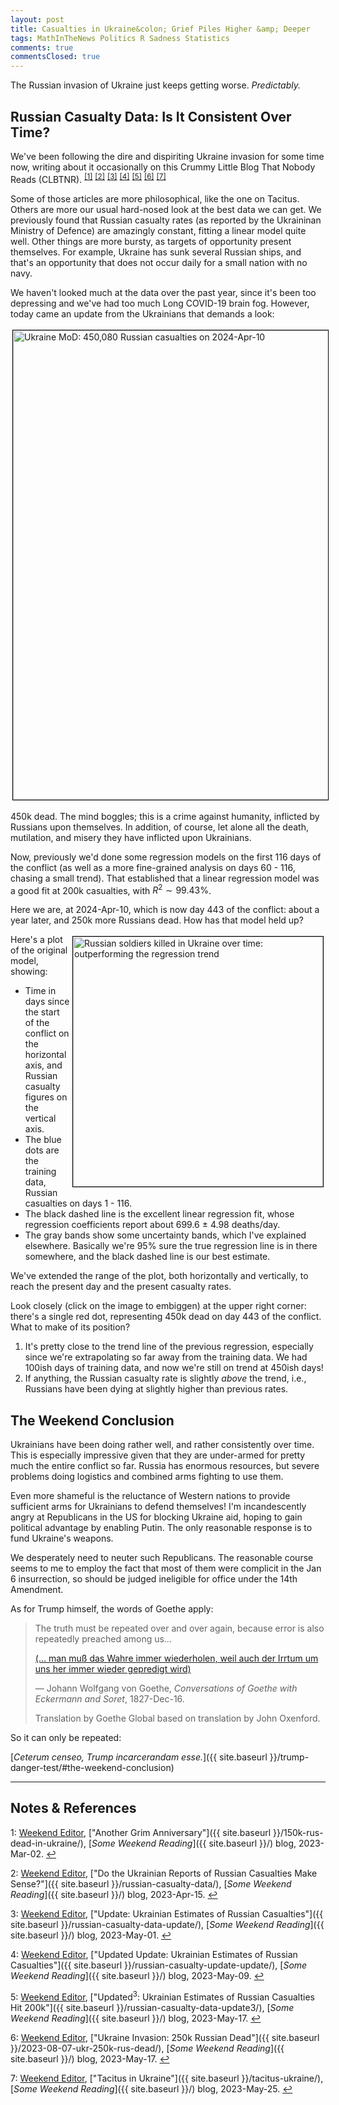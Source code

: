 ```yaml
---
layout: post
title: Casualties in Ukraine&colon; Grief Piles Higher &amp; Deeper
tags: MathInTheNews Politics R Sadness Statistics
comments: true
commentsClosed: true
---
```


The Russian invasion of Ukraine just keeps getting worse.  _Predictably._  

## Russian Casualty Data: Is It Consistent Over Time?  

We've been following the dire and dispiriting Ukraine invasion for some time now, writing
about it occasionally on this Crummy Little Blog That Nobody Reads (CLBTNR).
<sup id="fn1a">[[1]](#fn1)</sup> <sup id="fn2a">[[2]](#fn2)</sup> <sup id="fn3a">[[3]](#fn3)</sup>
<sup id="fn4a">[[4]](#fn4)</sup> <sup id="fn5a">[[5]](#fn5)</sup> <sup id="fn6a">[[6]](#fn6)</sup>
<sup id="fn7a">[[7]](#fn7)</sup>  

Some of those articles are more philosophical, like the one on Tacitus.  Others are more
our usual hard-nosed look at the best data we can get.  We previously found that Russian casualty
rates (as reported by the Ukraininan Ministry of Defence) are amazingly constant, fitting
a linear model quite well.  Other things are more bursty, as targets of opportunity
present themselves.  For example, Ukraine has sunk several Russian ships, and that's an
opportunity that does not occur daily for a small nation with no navy.  

We haven't looked much at the data over the past year, since it's been too depressing and
we've had too much Long COVID-19 brain fog.  However, today came an update from the
Ukrainians that demands a look:  

<a href="https://twitter.com/DefenceU/status/1777926660739735952"><img src="{{ site.baseurl }}/images/2024-04-10-ukraine-450k-ukr-mod.jpg" width="550" height="751" alt="Ukraine MoD: 450,080 Russian casualties on 2024-Apr-10" title="Ukraine MoD: 450,080 Russian casualties on 2024-Apr-10" style="margin: 3px 3px 3px 3px; border: 1px solid #000000;"></a>

450k dead.  The mind boggles; this is a crime against humanity, inflicted by Russians upon
themselves.  In addition, of course, let alone all the death, mutilation, and misery they
have inflicted upon Ukrainians.  

Now, previously we'd done some regression models on the first 116 days of the conflict (as
well as a more fine-grained analysis on days 60 - 116, chasing a small trend).  That
established that a linear regression model was a good fit at 200k casualties, 
with $R^2 \sim 99.43\%$.  

Here we are, at 2024-Apr-10, which is now day 443 of the conflict: about a year later, and
250k more Russians dead.  How has that model held up?  

<a href="{{ site.baseurl }}/images/2024-04-10-ukraine-450k-regression.png"><img src="{{ site.baseurl }}/images/2024-04-10-ukraine-450k-regression-thumb.jpg" width="400" height="400" alt="Russian soldiers killed in Ukraine over time: outperforming the regression trend" title="Russian soldiers killed in Ukraine over time: outperforming the regression trend" style="float: right; margin: 3px 3px 3px 3px; border: 1px solid #000000;"></a>
Here's a plot of the original model, showing:
- Time in days since the start of the conflict on the horizontal axis, and Russian
  casualty figures on the vertical axis.  
- The blue dots are the training data, Russian casualties on days 1 - 116.  
- The black dashed line is the excellent linear regression fit, whose regression
  coefficients report about 699.6 $\pm$ 4.98 deaths/day.  
- The gray bands show some uncertainty bands, which I've explained elsewhere.  Basically
  we're 95% sure the true regression line is in there somewhere, and the black dashed line
  is our best estimate.  

We've extended the range of the plot, both horizontally and vertically, to reach the
present day and the present casualty rates.  

Look closely (click on the image to embiggen) at the upper right corner: there's a single
red dot, representing 450k dead on day 443 of the conflict.  What to make of its position?  
1. It's pretty close to the trend line of the previous regression, especially since we're
   extrapolating so far away from the training data.  We had 100ish days of training data,
   and now we're still on trend at 450ish days!  
2. If anything, the Russian casualty rate is slightly _above_ the trend, i.e., Russians
   have been dying at slightly higher than previous rates.  


## The Weekend Conclusion  

Ukrainians have been doing rather well, and rather consistently over time.  This is
especially impressive given that they are under-armed for pretty much the entire conflict
so far.  Russia has enormous resources, but severe problems doing logistics and combined
arms fighting to use them.  

Even more shameful is the reluctance of Western nations to provide sufficient arms for
Ukrainians to defend themselves!  I'm incandescently angry at Republicans in the US for
blocking Ukraine aid, hoping to gain political advantage by enabling Putin.  The only
reasonable response is to fund Ukraine's weapons.  

We desperately need to neuter such Republicans.  The reasonable course seems to me to
employ the fact that most of them were complicit in the Jan 6 insurrection, so should be
judged ineligible for office under the 14th Amendment.  

As for Trump himself, the words of Goethe apply:  

>The truth must be repeated over and over again, because error is also repeatedly preached among us&hellip;  
>  
>[(&hellip; man muß das Wahre immer wiederholen, weil auch der Irrtum um uns her immer wieder gepredigt wird)](https://goetheglobal.com/2021/03/02/goethe-on-truth-1/#:~:text=The%20truth%20must%20be%20repeated%20over%20and%20over%20again%2C%0Abecause%20error%20is%20also%20repeatedly%20preached%20among%0Aus)  
>  
> &mdash; Johann Wolfgang von Goethe, _Conversations of Goethe with Eckermann and Soret_, 1827-Dec-16.  
>  
> Translation by Goethe Global based on translation by John Oxenford.  

So it can only be repeated: 

[_Ceterum censeo, Trump incarcerandam esse._]({{ site.baseurl }}/trump-danger-test/#the-weekend-conclusion)  

---

## Notes &amp; References  

<!--
<sup id="fn1a">[[1]](#fn1)</sup>

<a id="fn1">1</a>: ***, ["***"](***), *** DOI: [***](***). [↩](#fn1a)  

<a href="{{ site.baseurl }}/images/***">
  <img src="{{ site.baseurl }}/images/***" width="400" height="***" alt="***" title="***" style="float: right; margin: 3px 3px 3px 3px; border: 1px solid #000000;">
</a>

<a href="***">
  <img src="{{ site.baseurl }}/images/***" width="550" height="***" alt="***" title="***" style="margin: 3px 3px 3px 3px; border: 1px solid #000000;">
</a>

<iframe width="400" height="224" src="***" allow="accelerometer; encrypted-media; gyroscope; picture-in-picture" allowfullscreen style="float: right; margin: 3px 3px 3px 3px; border: 1px solid #000000;"></iframe>
-->

<a id="fn1">1</a>: [Weekend Editor](mailto:SomeWeekendReadingEditor@gmail.com), ["Another Grim Anniversary"]({{ site.baseurl }}/150k-rus-dead-in-ukraine/), [_Some Weekend Reading_]({{ site.baseurl }}/) blog, 2023-Mar-02. [↩](#fn1a)  

<a id="fn2">2</a>: [Weekend Editor](mailto:SomeWeekendReadingEditor@gmail.com), ["Do the Ukrainian Reports of Russian Casualties Make Sense?"]({{ site.baseurl }}/russian-casualty-data/), [_Some Weekend Reading_]({{ site.baseurl }}/) blog, 2023-Apr-15. [↩](#fn2a)  

<a id="fn3">3</a>: [Weekend Editor](mailto:SomeWeekendReadingEditor@gmail.com), ["Update: Ukrainian Estimates of Russian Casualties"]({{ site.baseurl }}/russian-casualty-data-update/), [_Some Weekend Reading_]({{ site.baseurl }}/) blog, 2023-May-01. [↩](#fn3a)  

<a id="fn4">4</a>: [Weekend Editor](mailto:SomeWeekendReadingEditor@gmail.com), ["Updated Update: Ukrainian Estimates of Russian Casualties"]({{ site.baseurl }}/russian-casualty-update-update/), [_Some Weekend Reading_]({{ site.baseurl }}/) blog, 2023-May-09. [↩](#fn4a)  

<a id="fn5">5</a>: [Weekend Editor](mailto:SomeWeekendReadingEditor@gmail.com), ["Updated${}^3$: Ukrainian Estimates of Russian Casualties Hit 200k"]({{ site.baseurl }}/russian-casualty-data-update3/), [_Some Weekend Reading_]({{ site.baseurl }}/) blog, 2023-May-17. [↩](#fn5a)  

<a id="fn6">6</a>: [Weekend Editor](mailto:SomeWeekendReadingEditor@gmail.com), ["Ukraine Invasion: 250k Russian Dead"]({{ site.baseurl }}/2023-08-07-ukr-250k-rus-dead/), [_Some Weekend Reading_]({{ site.baseurl }}/) blog, 2023-May-17. [↩](#fn6a)  

<a id="fn7">7</a>: [Weekend Editor](mailto:SomeWeekendReadingEditor@gmail.com), ["Tacitus in Ukraine"]({{ site.baseurl }}/tacitus-ukraine/), [_Some Weekend Reading_]({{ site.baseurl }}/) blog, 2023-May-25. [↩](#fn7a)  
